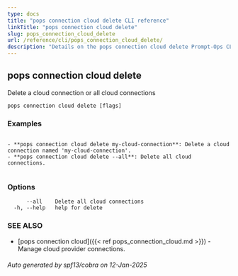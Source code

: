 ```yaml
---
type: docs
title: "pops connection cloud delete CLI reference"
linkTitle: "pops connection cloud delete"
slug: pops_connection_cloud_delete
url: /reference/cli/pops_connection_cloud_delete/
description: "Details on the pops connection cloud delete Prompt-Ops CLI command"
---
```

## pops connection cloud delete

Delete a cloud connection or all cloud connections

```
pops connection cloud delete [flags]
```

### Examples

```

- **pops connection cloud delete my-cloud-connection**: Delete a cloud connection named 'my-cloud-connection'.
- **pops connection cloud delete --all**: Delete all cloud connections.
		
```

### Options

```
      --all    Delete all cloud connections
  -h, --help   help for delete
```

### SEE ALSO

* [pops connection cloud]({{< ref pops_connection_cloud.md >}})	 - Manage cloud provider connections.

###### Auto generated by spf13/cobra on 12-Jan-2025
